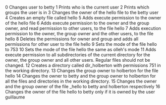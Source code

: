 0 Changes user to betty
1 Prints who is the current user
2 Prints which groups the user is in
3 Changes the owner of the hello file to the betty user
4 Creates an empty file called hello
5 Adds execute permission to the owner of the hello file
6 Adds execute permission to the owner and the group owner, and read permission to other users, to the file hello
7 Adds execution permission to the owner, the group owner and the other users, to the file hello
8 Deletes the permissions for owner and group and adds all permissions for other user to the file hello
9 Sets the mode of the file hello to 753
10 Sets the mode of the file hello the same as olleh's mode
11 Adds execute permission to all subdirectories of the current directory for the owner, the group owner and all other users. Regular files should not be changed.
12 Creates a directory called dir_holberton with permissions 751 in the working directory.
13 Changes the group owner to holberton for the file hello
14 Changes the owner to betty and the group owner to holberton for all the files and directories in the working directory.
15 Changes the owner and the group owner of the file _hello to betty and holberton respectively
16 Changes the owner of the file hello to betty only if it is owned by the user guillaume